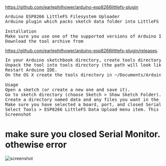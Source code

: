 https://github.com/earlephilhower/arduino-esp8266littlefs-plugin

<pre>
Arduino ESP8266 LittleFS Filesystem Uploader
Arduino plugin which packs sketch data folder into LittleFS filesystem image, and uploads the image to ESP8266 flash memory.

Installation
Make sure you use one of the supported versions of Arduino IDE and have ESP8266 core installed.
Download the tool archive from 
</pre>

https://github.com/earlephilhower/arduino-esp8266littlefs-plugin/releases.

<pre>
In your Arduino sketchbook directory, create tools directory if it doesn't exist yet.
Unpack the tool into tools directory (the path will look like <home_dir>/Arduino/tools/ESP8266LittleFS/tool/esp8266littlefs.jar).
Restart Arduino IDE.
On the OS X create the tools directory in ~/Documents/Arduino/ and unpack the files there

Usage
Open a sketch (or create a new one and save it).
Go to sketch directory (choose Sketch > Show Sketch Folder).
Create a directory named data and any files you want in the file system there.
Make sure you have selected a board, port, and closed Serial Monitor.
Select Tools > ESP8266 LittleFS Data Upload menu item. This should start uploading the files into ESP8266 flash file system. When done, IDE status bar will display LittleFS Image Uploaded message. Might take a few minutes for large file system sizes.
Screenshot
</pre>

# make sure you closed Serial Monitor. othewise error

![screenshot](https://user-images.githubusercontent.com/45427770/152723622-2bec70b2-84cc-4a51-9234-c781dff7ecc2.png)
